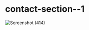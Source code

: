 # contact-section--1

![Screenshot (414)](https://user-images.githubusercontent.com/90081576/186354483-dadcb649-d759-431e-b2c7-bbea50aba753.png)
